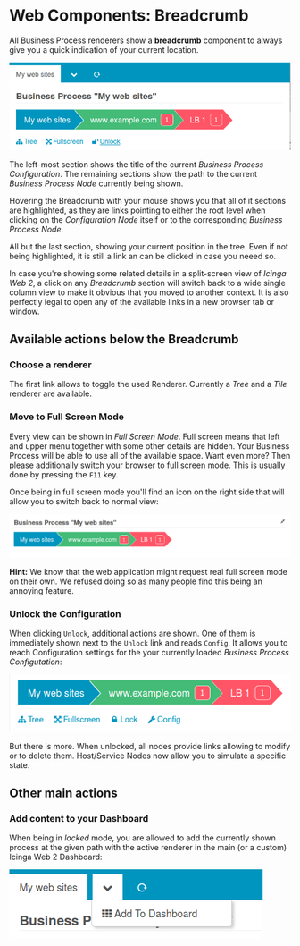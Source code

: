 <a id="Web-Components-Breadcrumb"></a>Web Components: Breadcrumb
================================================================

All Business Process renderers show a **breadcrumb** component to always give
you a quick indication of your current location. 

![Símple Breadcrumb](screenshot/12_web-components_breadcrumb/1201_simple-breadcrumb.png)

The left-most section shows the title of the current *Business Process Configuration*.
The remaining sections show the path to the current *Business Process Node* currently
being shown.

Hovering the Breadcrumb with your mouse shows you that all of it sections are
highlighted, as they are links pointing to either the root level when clicking
on the *Configuration Node* itself or to the corresponding *Business Process Node*.

All but the last section, showing your current position in the tree. Even if
not being highlighted, it is still a link an can be clicked in case you neeed
so.

In case you're showing some related details in a split-screen view of *Icinga
Web 2*, a click on any *Breadcrumb* section will switch back to a wide single
column view to make it obvious that you moved to another context. It is also
perfectly legal to open any of the available links in a new browser tab or
window.

Available actions below the Breadcrumb
--------------------------------------

### Choose a renderer

The first link allows to toggle the used Renderer. Currently a *Tree* and a
*Tile* renderer are available. 

### Move to Full Screen Mode

Every view can be shown in *Full Screen Mode*. Full screen means that left and
upper menu together with some other details are hidden. Your Business Process
will be able to use all of the available space. Want even more? Then please
additionally switch your browser to full screen mode. This is usually done by
pressing the `F11` key.

Once being in full screen mode you'll find an icon on the right side that will
allow you to switch back to normal view:

![Return from fullscreen](screenshot/12_web-components_breadcrumb/1202_return-from-fullscreen.png)

**Hint:** We know that the web application might request real full screen mode
on their own. We refused doing so as many people find this being an annoying
feature.

### Unlock the Configuration

When clicking `Unlock`, additional actions are shown. One of them is immediately
shown next to the `Unlock` link and reads `Config`. It allows you to reach Configuration
settings for the your currently loaded *Business Process Configutation*:

![Unlocked config](screenshot/12_web-components_breadcrumb/1204_unlocked_config.png)

But there is more. When unlocked, all nodes provide links allowing to modify or
to delete them. Host/Service Nodes now allow you to simulate a specific state.

Other main actions
------------------

### Add content to your Dashboard

When being in *locked* mode, you are allowed to add the currently shown process
at the given path with the active renderer in the main (or a custom) Icinga Web 2
Dashboard:

![Add to Dashboard](screenshot/12_web-components_breadcrumb/1203_add-to-dashboard.png)
